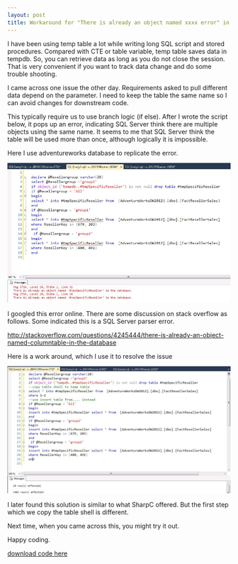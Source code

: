 ```yaml
---
layout: post
title: Workaround for "There is already an object named xxxx error" in T-SQL
---
```



I have been using temp table a lot while writing long SQL script and stored procedures. Compared with CTE or table variable, temp table saves data in tempdb. So, you can retrieve data as long as you do not close the session. 
That is very convenient if you want to track data change and do some trouble shooting.

I came across one issue the other day. Requirements asked to pull different data depend on the parameter. I need to keep the table the same name so I can avoid changes for downstream code.

This typically require us to use branch logic (if else). After I wrote the script below, it pops up an error, indicating SQL Server think there are multiple objects using the same name. It seems to me that SQL Server think the table will be used more than once, although logically it is impossible.

Here I use adventureworks database to replicate the error.

<img src="/images/already_an_object_error.JPG" alt="error info">

I googled this error online. There are some discussion on stack overflow as follows. Some indicated this is a SQL Server parser error.  

 <http://stackoverflow.com/questions/4245444/there-is-already-an-object-named-columntable-in-the-database>

Here is a work around, which I use it to resolve the issue

<img src="/images/already_an_object_fix.JPG" alt="error fix">

I later found this solution is similar to what SharpC offered.  But the first step which we copy the table shell is different. 

Next time, when you came across this, you might try it out. 

Happy coding.


<a href="/Files/blog1.zip">download code here</a>

